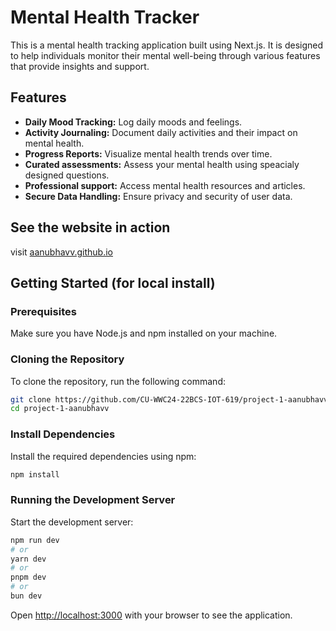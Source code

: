 # Mental Health Tracker

This is a mental health tracking application built using Next.js. It is designed to help individuals monitor their mental well-being through various features that provide insights and support.

## Features
- **Daily Mood Tracking:** Log daily moods and feelings.
- **Activity Journaling:** Document daily activities and their impact on mental health.
- **Progress Reports:** Visualize mental health trends over time.
- **Curated assessments:** Assess your mental health using speacialy designed questions.  
- **Professional support:** Access mental health resources and articles.
- **Secure Data Handling:** Ensure privacy and security of user data.

## See the website in action
visit [aanubhavv.github.io](https://aanubhavv.github.io/)

## Getting Started (for local install)

### Prerequisites
Make sure you have Node.js and npm installed on your machine.

### Cloning the Repository
To clone the repository, run the following command:
```bash
git clone https://github.com/CU-WWC24-22BCS-IOT-619/project-1-aanubhavv.git
cd project-1-aanubhavv
```

### Install Dependencies
Install the required dependencies using npm:
```bash
npm install
```

### Running the Development Server
Start the development server:
```bash
npm run dev
# or
yarn dev
# or
pnpm dev
# or
bun dev
```
Open [http://localhost:3000](http://localhost:3000) with your browser to see the application.
